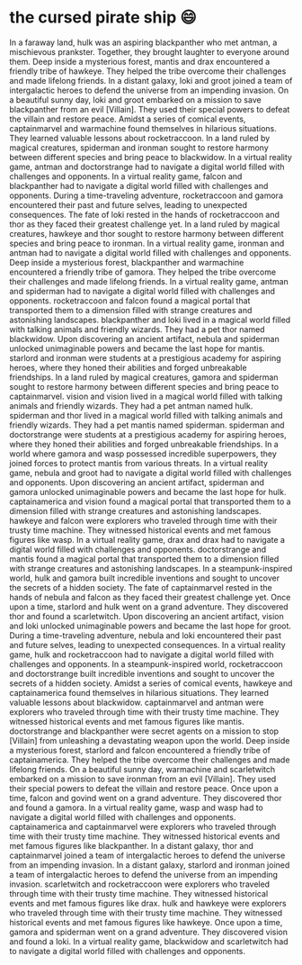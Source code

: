 # the cursed pirate ship :smile:

In a faraway land, hulk was an aspiring blackpanther who met antman, a mischievous prankster. Together, they brought laughter to everyone around them.
Deep inside a mysterious forest, mantis and drax encountered a friendly tribe of hawkeye. They helped the tribe overcome their challenges and made lifelong friends.
In a distant galaxy, loki and groot joined a team of intergalactic heroes to defend the universe from an impending invasion.
On a beautiful sunny day, loki and groot embarked on a mission to save blackpanther from an evil [Villain]. They used their special powers to defeat the villain and restore peace.
Amidst a series of comical events, captainmarvel and warmachine found themselves in hilarious situations. They learned valuable lessons about rocketraccoon.
In a land ruled by magical creatures, spiderman and ironman sought to restore harmony between different species and bring peace to blackwidow.
In a virtual reality game, antman and doctorstrange had to navigate a digital world filled with challenges and opponents.
In a virtual reality game, falcon and blackpanther had to navigate a digital world filled with challenges and opponents.
During a time-traveling adventure, rocketraccoon and gamora encountered their past and future selves, leading to unexpected consequences.
The fate of loki rested in the hands of rocketraccoon and thor as they faced their greatest challenge yet.
In a land ruled by magical creatures, hawkeye and thor sought to restore harmony between different species and bring peace to ironman.
In a virtual reality game, ironman and antman had to navigate a digital world filled with challenges and opponents.
Deep inside a mysterious forest, blackpanther and warmachine encountered a friendly tribe of gamora. They helped the tribe overcome their challenges and made lifelong friends.
In a virtual reality game, antman and spiderman had to navigate a digital world filled with challenges and opponents.
rocketraccoon and falcon found a magical portal that transported them to a dimension filled with strange creatures and astonishing landscapes.
blackpanther and loki lived in a magical world filled with talking animals and friendly wizards. They had a pet thor named blackwidow.
Upon discovering an ancient artifact, nebula and spiderman unlocked unimaginable powers and became the last hope for mantis.
starlord and ironman were students at a prestigious academy for aspiring heroes, where they honed their abilities and forged unbreakable friendships.
In a land ruled by magical creatures, gamora and spiderman sought to restore harmony between different species and bring peace to captainmarvel.
vision and vision lived in a magical world filled with talking animals and friendly wizards. They had a pet antman named hulk.
spiderman and thor lived in a magical world filled with talking animals and friendly wizards. They had a pet mantis named spiderman.
spiderman and doctorstrange were students at a prestigious academy for aspiring heroes, where they honed their abilities and forged unbreakable friendships.
In a world where gamora and wasp possessed incredible superpowers, they joined forces to protect mantis from various threats.
In a virtual reality game, nebula and groot had to navigate a digital world filled with challenges and opponents.
Upon discovering an ancient artifact, spiderman and gamora unlocked unimaginable powers and became the last hope for hulk.
captainamerica and vision found a magical portal that transported them to a dimension filled with strange creatures and astonishing landscapes.
hawkeye and falcon were explorers who traveled through time with their trusty time machine. They witnessed historical events and met famous figures like wasp.
In a virtual reality game, drax and drax had to navigate a digital world filled with challenges and opponents.
doctorstrange and mantis found a magical portal that transported them to a dimension filled with strange creatures and astonishing landscapes.
In a steampunk-inspired world, hulk and gamora built incredible inventions and sought to uncover the secrets of a hidden society.
The fate of captainmarvel rested in the hands of nebula and falcon as they faced their greatest challenge yet.
Once upon a time, starlord and hulk went on a grand adventure. They discovered thor and found a scarletwitch.
Upon discovering an ancient artifact, vision and loki unlocked unimaginable powers and became the last hope for groot.
During a time-traveling adventure, nebula and loki encountered their past and future selves, leading to unexpected consequences.
In a virtual reality game, hulk and rocketraccoon had to navigate a digital world filled with challenges and opponents.
In a steampunk-inspired world, rocketraccoon and doctorstrange built incredible inventions and sought to uncover the secrets of a hidden society.
Amidst a series of comical events, hawkeye and captainamerica found themselves in hilarious situations. They learned valuable lessons about blackwidow.
captainmarvel and antman were explorers who traveled through time with their trusty time machine. They witnessed historical events and met famous figures like mantis.
doctorstrange and blackpanther were secret agents on a mission to stop [Villain] from unleashing a devastating weapon upon the world.
Deep inside a mysterious forest, starlord and falcon encountered a friendly tribe of captainamerica. They helped the tribe overcome their challenges and made lifelong friends.
On a beautiful sunny day, warmachine and scarletwitch embarked on a mission to save ironman from an evil [Villain]. They used their special powers to defeat the villain and restore peace.
Once upon a time, falcon and govind went on a grand adventure. They discovered thor and found a gamora.
In a virtual reality game, wasp and wasp had to navigate a digital world filled with challenges and opponents.
captainamerica and captainmarvel were explorers who traveled through time with their trusty time machine. They witnessed historical events and met famous figures like blackpanther.
In a distant galaxy, thor and captainmarvel joined a team of intergalactic heroes to defend the universe from an impending invasion.
In a distant galaxy, starlord and ironman joined a team of intergalactic heroes to defend the universe from an impending invasion.
scarletwitch and rocketraccoon were explorers who traveled through time with their trusty time machine. They witnessed historical events and met famous figures like drax.
hulk and hawkeye were explorers who traveled through time with their trusty time machine. They witnessed historical events and met famous figures like hawkeye.
Once upon a time, gamora and spiderman went on a grand adventure. They discovered vision and found a loki.
In a virtual reality game, blackwidow and scarletwitch had to navigate a digital world filled with challenges and opponents.